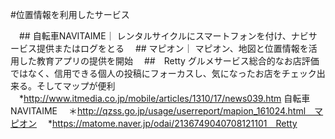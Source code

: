 #位置情報を利用したサービス

　## 自転車NAVITAIME｜
レンタルサイクルにスマートフォンを付け、ナビサービス提供またはログをとる
　## マピオン｜
マピオン、地図と位置情報を活用した教育アプリの提供を開始
　##　Retty
グルメサービス総合的なお店評価ではなく、信用できる個人の投稿にフォーカスし、気になったお店をチェック出来る。そしてマップが便利
　*http://www.itmedia.co.jp/mobile/articles/1310/17/news039.htm 自転車NAVITAIME
　＊http://qzss.go.jp/usage/userreport/mapion_161024.html　マピオン
　*https://matome.naver.jp/odai/2136749040708121101　Retty
